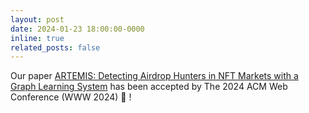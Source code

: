```yaml
---
layout: post
date: 2024-01-23 18:00:00-0000
inline: true
related_posts: false
---
```


Our paper [ARTEMIS: Detecting Airdrop Hunters in NFT Markets with a Graph Learning System](https://dl.acm.org/doi/10.1145/3589334.3645597) has been accepted by The 2024 ACM Web Conference (WWW 2024) :confetti_ball: !
